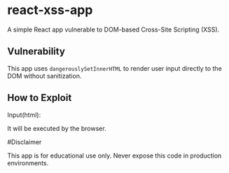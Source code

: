 # react-xss-app

A simple React app vulnerable to DOM-based Cross-Site Scripting (XSS).

## Vulnerability

This app uses `dangerouslySetInnerHTML` to render user input directly to the DOM without sanitization.

## How to Exploit

Input(html): <script>alert('XSS')</script>

It will be executed by the browser.

#Disclaimer

This app is for educational use only. Never expose this code in production environments.
